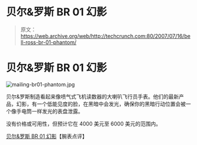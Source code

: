 # 贝尔&罗斯 BR 01 幻影

> 原文：<https://web.archive.org/web/http://techcrunch.com:80/2007/07/16/bell-ross-br-01-phantom/>

# 贝尔&罗斯 BR 01 幻影

![mailing-br01-phantom.jpg](img/51c34e4838441dd8f39c555afbcf6c2c.png)

贝尔&罗斯制造看起来像喷气式飞机读数器的大喇叭飞行员手表。他们的最新产品，幻影，有一个低能见度的脸，在黑暗中会发光，确保你的黑暗行动位置会被一个像手电筒一样发光的表盘泄露。

没有价格或可用性，但预计它在 4000 美元至 6000 美元的范围内。

[贝尔&罗斯 BR 01 幻影](https://web.archive.org/web/20201031102508/http://www.wristwatchreview.com/2007/07/16/bell-ross-br-01-phantom/)【腕表点评】
